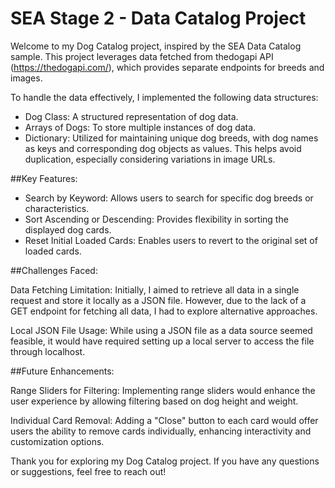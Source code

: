 # SEA Stage 2 - Data Catalog Project

Welcome to my Dog Catalog project, inspired by the SEA Data Catalog sample. This project leverages data fetched from thedogapi API (https://thedogapi.com/), which provides separate endpoints for breeds and images.

To handle the data effectively, I implemented the following data structures:

- Dog Class: A structured representation of dog data.
- Arrays of Dogs: To store multiple instances of dog data.
- Dictionary: Utilized for maintaining unique dog breeds, with dog names as keys and corresponding dog objects as values. This helps avoid duplication, especially considering variations in image URLs.

##Key Features:

- Search by Keyword: Allows users to search for specific dog breeds or characteristics.
- Sort Ascending or Descending: Provides flexibility in sorting the displayed dog cards.
- Reset Initial Loaded Cards: Enables users to revert to the original set of loaded cards.

##Challenges Faced:

Data Fetching Limitation: Initially, I aimed to retrieve all data in a single request and store it locally as a JSON file. However, due to the lack of a GET endpoint for fetching all data, I had to explore alternative approaches.

Local JSON File Usage: While using a JSON file as a data source seemed feasible, it would have required setting up a local server to access the file through localhost.

##Future Enhancements:

Range Sliders for Filtering: Implementing range sliders would enhance the user experience by allowing filtering based on dog height and weight.

Individual Card Removal: Adding a "Close" button to each card would offer users the ability to remove cards individually, enhancing interactivity and customization options.

Thank you for exploring my Dog Catalog project. If you have any questions or suggestions, feel free to reach out!
